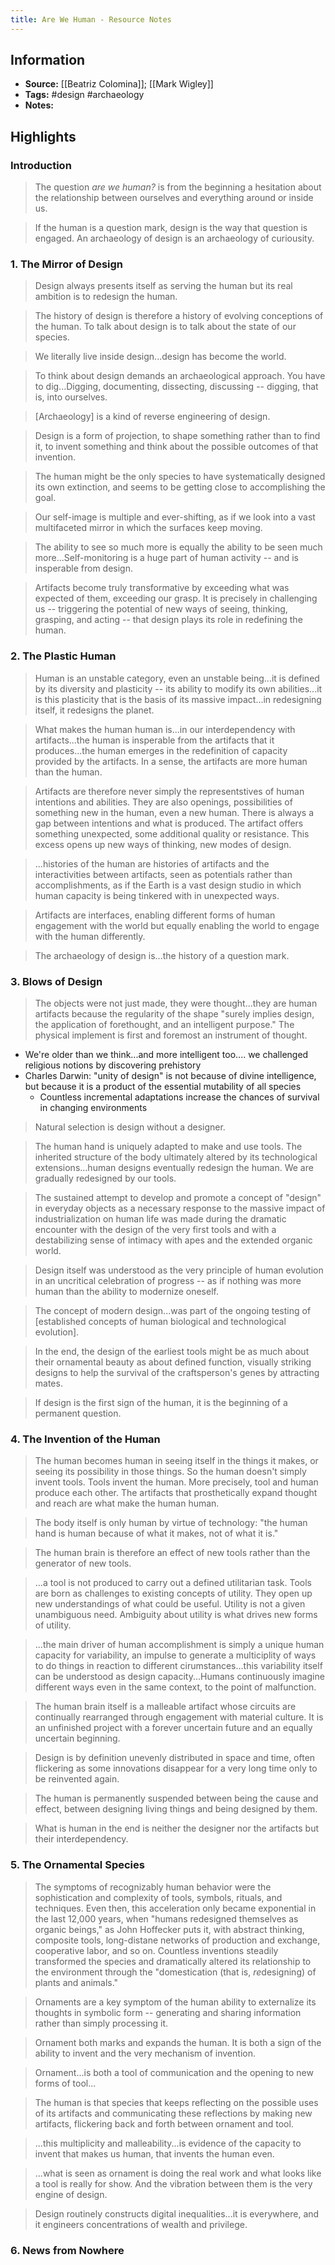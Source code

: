 ```yaml
---
title: Are We Human - Resource Notes
---
```

## Information
- **Source:** [[Beatriz Colomina]]; [[Mark Wigley]]
- **Tags:** #design #archaeology
- **Notes:** 
## Highlights
### Introduction
> The question *are we human?* is from the beginning a hesitation about the relationship between ourselves and everything around or inside us.

> If the human is a question mark, design is the way that question is engaged. An archaeology of design is an archaeology of curiousity.

### 1. The Mirror of Design

> Design always presents itself as serving the human but its real ambition is to redesign the human. 

> The history of design is therefore a history of evolving conceptions of the human. To talk about design is to talk about the state of our species.

> We literally live inside design...design has become the world.

> To think about design demands an archaeological approach. You have to dig...Digging, documenting, dissecting, discussing -- digging, that is, into ourselves.

> [Archaeology] is a kind of reverse engineering of design.

> Design is a form of projection, to shape something rather than to find it, to invent something and think about the possible outcomes of that invention.

> The human might be the only species to have systematically designed its own extinction, and seems to be getting close to accomplishing the goal.

> Our self-image is multiple and ever-shifting, as if we look into a vast multifaceted mirror in which the surfaces keep moving.

> The ability to see so much more is equally the ability to be seen much more...Self-monitoring is a huge part of human activity -- and is insperable from design.

> Artifacts become truly transformative by exceeding what was expected of them, exceeding our grasp. It is precisely in challenging us -- triggering the potential of new ways of seeing, thinking, grasping, and acting -- that design plays its role in redefining the human.


### 2. The Plastic Human

> Human is an unstable category, even an unstable being...it is defined by its diversity and plasticity -- its ability to modify its own abilities...it is this plasticity that is the basis of its massive impact...in redesigning itself, it redesigns the planet.

> What makes the human human is...in our interdependency with artifacts...the human is insperable from the artifacts that it produces...the human emerges in the redefinition of capacity provided by the artifacts. In a sense, the artifacts are more human than the human.

> Artifacts are therefore never simply the representstives of human intentions and abilities. They are also openings, possibilities of something new in the human, even a new human. There is always a gap between intentions and what is produced. The artifact offers something unexpected, some additional quality or resistance. This excess opens up new ways of thinking, new modes of design.

> ...histories of the human are histories of artifacts and the interactivities between artifacts, seen as potentials rather than accomplishments, as if the Earth is a vast design studio in which human capacity is being tinkered with in unexpected ways.

> Artifacts are interfaces, enabling different forms of human engagement with the world but equally enabling the world to engage with the human differently.

> The archaeology of design is...the history of a question mark.

### 3. Blows of Design
> The objects were not just made, they were thought...they are human artifacts because the regularity of the shape "surely implies design, the application of forethought, and an intelligent purpose." The physical implement is first and foremost an instrument of thought.

+ We're older than we think...and more intelligent too.... we challenged religious notions by discovering  prehistory
+ Charles Darwin: "unity of design" is not because of divine intelligence, but because it is a product of the essential mutability of all species
	+ Countless incremental adaptations increase the chances of survival in changing environments

> Natural selection is design without a designer.

> The human hand is uniquely adapted to make and use tools. The inherited structure of the body ultimately altered by its technological extensions...human designs eventually redesign the human. We are gradually redesigned by our tools.

> The sustained attempt to develop and promote a concept of "design" in everyday objects as a necessary response to the massive impact of industrialization on human life was made during the dramatic encounter with the design of the very first tools and with a destabilizing sense of intimacy with apes and the extended organic world.

> Design itself was understood as the very principle of human evolution in an uncritical celebration of progress -- as if nothing was more human than the ability to modernize oneself.

> The concept of modern design...was part of the ongoing testing of [established concepts of human biological and technological evolution].

> In the end, the design of the earliest tools might be as much about their ornamental beauty as about defined function, visually striking designs to help the survival of the craftsperson's genes by attracting mates.

> If design is the first sign of the human, it is the beginning of a permanent question.

### 4. The Invention of the Human
> The human becomes human in seeing itself in the things it makes, or seeing its possibility in those things. So the human doesn't simply invent tools. Tools invent the human. More precisely, tool and human produce each other. The artifacts that prosthetically expand thought and reach are what make the human human.

> The body itself is only human by virtue of technology: "the human hand is human because of what it makes, not of what it is."

> The human brain is therefore an effect of new tools rather than the generator of new tools.

> ...a tool is not produced to carry out a defined utilitarian task. Tools are born as challenges to existing concepts of utility. They open up new understandings of what could be useful. Utility is not a given unambiguous need. Ambiguity about utility is what drives new forms of utility.

> ...the main driver of human accomplishment is simply a unique human capacity for variability, an impulse to generate a multiciplity of ways to do things in reaction to different cirumstances...this variability itself can be understood as design capacity...Humans continuously imagine different ways even in the same context, to the point of malfunction.

> The human brain itself is a malleable artifact whose circuits are continually rearranged through engagement with material culture. It is an unfinished project with a forever uncertain future and an equally uncertain beginning.

> Design is by definition unevenly distributed in space and time, often flickering as some innovations disappear for a very long time only to be reinvented again.

> The human is permanently suspended between being the cause and effect, between designing living things and being designed by them.

> What is human in the end is neither the designer nor the artifacts but their interdependency.

### 5. The Ornamental Species
> The symptoms of recognizably human behavior were the sophistication and complexity of tools, symbols, rituals, and techniques. Even then, this acceleration only became exponential in the last 12,000 years, when "humans redesigned themselves as organic beings," as John Hoffecker puts it, with abstract thinking, composite tools, long-distane networks of production and exchange, cooperative labor, and so on. Countless inventions steadily transformed the species and dramatically altered its relationship to the environment through the "domestication (that is, *re*designing) of plants and animals."

> Ornaments are a key symptom of the human ability to externalize its thoughts in symbolic form -- generating and sharing information rather than simply processing it.

> Ornament both marks and expands the human. It is both a sign of the ability to invent and the very mechanism of invention.

> Ornament...is both a tool of communication and the opening to new forms of tool...

> The human is that species that keeps reflecting on the possible uses of its artifacts and communicating these reflections by making new artifacts, flickering back and forth between ornament and tool.

> ...this multiplicity and malleability...is evidence of the capacity to invent that makes us human, that invents the human even.

> ...what is seen as ornament is doing the real work and what looks like a tool is really for show. And the vibration between them is the very engine of design.

> Design routinely constructs digital inequalities...it is everywhere, and it engineers concentrations of wealth and privilege.

### 6. News from Nowhere












